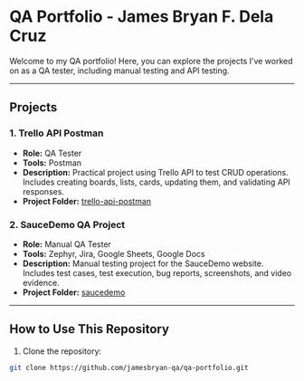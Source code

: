 # QA Portfolio - James Bryan F. Dela Cruz

Welcome to my QA portfolio! Here, you can explore the projects I’ve worked on as a QA tester, including manual testing and API testing.

---

## Projects

### 1. Trello API Postman
- **Role:** QA Tester  
- **Tools:** Postman  
- **Description:** Practical project using Trello API to test CRUD operations. Includes creating boards, lists, cards, updating them, and validating API responses.
- **Project Folder:** [trello-api-postman](./trello-api-postman)

### 2. SauceDemo QA Project
- **Role:** Manual QA Tester  
- **Tools:** Zephyr, Jira, Google Sheets, Google Docs  
- **Description:** Manual testing project for the SauceDemo website. Includes test cases, test execution, bug reports, screenshots, and video evidence.
- **Project Folder:** [saucedemo](./saucedemo)

---

## How to Use This Repository
1. Clone the repository:  
```bash
git clone https://github.com/jamesbryan-qa/qa-portfolio.git

